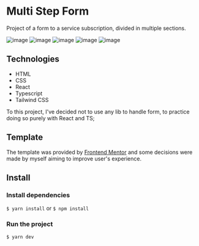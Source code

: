 # Multi Step Form

Project of a form to a service subscription, divided in multiple sections.

![image](https://github.com/tiemibf/multi-step-form/assets/89952484/3a9ef439-6061-4e6b-9ccb-6b7bad04cff3)
![image](https://github.com/tiemibf/multi-step-form/assets/89952484/52f4c0ca-7fb5-4497-8c04-c55da3de4fb3)
![image](https://github.com/tiemibf/multi-step-form/assets/89952484/512a4524-b95e-479d-a8d1-2905be73f057)
![image](https://github.com/tiemibf/multi-step-form/assets/89952484/17f32265-4cd0-4d3b-aec9-68db7f61c6e9)
![image](https://github.com/tiemibf/multi-step-form/assets/89952484/5f6da72c-a672-4656-80b3-2c73d178005b)

## Technologies

- HTML
- CSS
- React
- Typescript
- Tailwind CSS

To this project, I've decided not to use any lib to handle form, to practice doing so purely with React and TS; 

## Template

The template was provided by [Frontend Mentor](https://www.frontendmentor.io/challenges/multistep-form-YVAnSdqQBJ) and some decisions were made by myself aiming to improve user's experience.

## Install

### Install dependencies

 ``$ yarn install`` or ``$ npm install``

 ### Run the project
``$ yarn dev``
